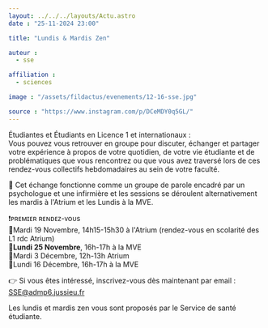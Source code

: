 ```yaml
---
layout: ../../../layouts/Actu.astro
date : "25-11-2024 23:00"

title: "Lundis & Mardis Zen"

auteur :
  - sse

affiliation :
  - sciences

image : "/assets/fildactus/evenements/12-16-sse.jpg"

source : "https://www.instagram.com/p/DCeMDY0q5GL/"
---
```


Étudiantes et Étudiants en Licence 1 et internationaux :  
Vous pouvez vous retrouver en groupe pour discuter, échanger et partager votre expérience à propos de votre quotidien, de votre vie étudiante et de problématiques que vous rencontrez ou que vous avez traversé lors de ces rendez-vous collectifs hebdomadaires au sein de votre faculté.

💬 Cet échange fonctionne comme un groupe de parole encadré par un psychologue et une infirmière et les sessions se déroulent alternativement les mardis à l'Atrium et les Lundis à la MVE.

❗ᴘʀᴇᴍɪᴇʀ ʀᴇɴᴅᴇᴢ-ᴠᴏᴜs  
🔹Mardi 19 Novembre, 14h15-15h30 à l'Atrium (rendez-vous en scolarité des L1 rdc Atrium)  
🔹__Lundi 25 Novembre__, 16h-17h à la MVE  
🔹Mardi 3 Décembre, 12h-13h Atrium  
🔹Lundi 16 Décembre, 16h-17h à la MVE

👉 Si vous êtes intéressé, inscrivez-vous dès maintenant par email : SSE@admp6.jussieu.fr

Les lundis et mardis zen vous sont proposés par le Service de santé étudiante.